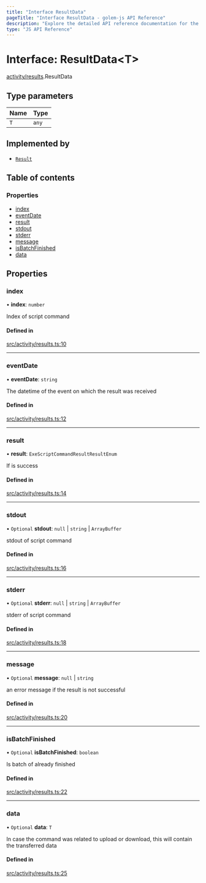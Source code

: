 ```yaml
---
title: "Interface ResultData"
pageTitle: "Interface ResultData - golem-js API Reference"
description: "Explore the detailed API reference documentation for the Interface ResultData within the golem-js SDK for the Golem Network."
type: "JS API Reference"
---
```

# Interface: ResultData\<T\>

[activity/results](../modules/activity_results).ResultData

## Type parameters

| Name | Type |
| :------ | :------ |
| `T` | `any` |

## Implemented by

- [`Result`](../classes/activity_results.Result)

## Table of contents

### Properties

- [index](activity_results.ResultData#index)
- [eventDate](activity_results.ResultData#eventdate)
- [result](activity_results.ResultData#result)
- [stdout](activity_results.ResultData#stdout)
- [stderr](activity_results.ResultData#stderr)
- [message](activity_results.ResultData#message)
- [isBatchFinished](activity_results.ResultData#isbatchfinished)
- [data](activity_results.ResultData#data)

## Properties

### index

• **index**: `number`

Index of script command

#### Defined in

[src/activity/results.ts:10](https://github.com/golemfactory/golem-js/blob/9789a95/src/activity/results.ts#L10)

___

### eventDate

• **eventDate**: `string`

The datetime of the event on which the result was received

#### Defined in

[src/activity/results.ts:12](https://github.com/golemfactory/golem-js/blob/9789a95/src/activity/results.ts#L12)

___

### result

• **result**: `ExeScriptCommandResultResultEnum`

If is success

#### Defined in

[src/activity/results.ts:14](https://github.com/golemfactory/golem-js/blob/9789a95/src/activity/results.ts#L14)

___

### stdout

• `Optional` **stdout**: ``null`` \| `string` \| `ArrayBuffer`

stdout of script command

#### Defined in

[src/activity/results.ts:16](https://github.com/golemfactory/golem-js/blob/9789a95/src/activity/results.ts#L16)

___

### stderr

• `Optional` **stderr**: ``null`` \| `string` \| `ArrayBuffer`

stderr of script command

#### Defined in

[src/activity/results.ts:18](https://github.com/golemfactory/golem-js/blob/9789a95/src/activity/results.ts#L18)

___

### message

• `Optional` **message**: ``null`` \| `string`

an error message if the result is not successful

#### Defined in

[src/activity/results.ts:20](https://github.com/golemfactory/golem-js/blob/9789a95/src/activity/results.ts#L20)

___

### isBatchFinished

• `Optional` **isBatchFinished**: `boolean`

Is batch of already finished

#### Defined in

[src/activity/results.ts:22](https://github.com/golemfactory/golem-js/blob/9789a95/src/activity/results.ts#L22)

___

### data

• `Optional` **data**: `T`

In case the command was related to upload or download, this will contain the transferred data

#### Defined in

[src/activity/results.ts:25](https://github.com/golemfactory/golem-js/blob/9789a95/src/activity/results.ts#L25)
